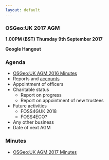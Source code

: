 ```yaml
---
layout: default
---
```


### OSGeo:UK 2017 AGM

**1.00PM (BST) Thursday 9th September 2017**

**Google Hangout**

### Agenda

* [OSGeo:UK AGM 2016 Minutes](./agm2016minutes.html)
* Reports and [accounts](https://docs.google.com/spreadsheets/d/1dkHiR2PJc4-iOMIAyBKRmGLL9tUgkt7YYKsEUaTzGAM/edit?usp=sharing)
* Appointment of officers
* Charitable status
    * Report on progress
    * Report on appointment of new trustees
* Future activities
    * FOSS4GUK 2018
    * FOSS4ECO?
* Any other business	
* Date of next AGM

### Minutes

* [OSGeo:UK AGM 2017 Minutes](./agm2017minutes.html)
